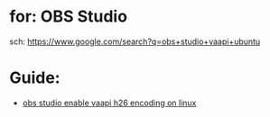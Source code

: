 # for: OBS Studio
sch: https://www.google.com/search?q=obs+studio+vaapi+ubuntu

# Guide:
- [obs studio enable vaapi h26 encoding on linux](https://youtu.be/AN7UAg5FTpc)
